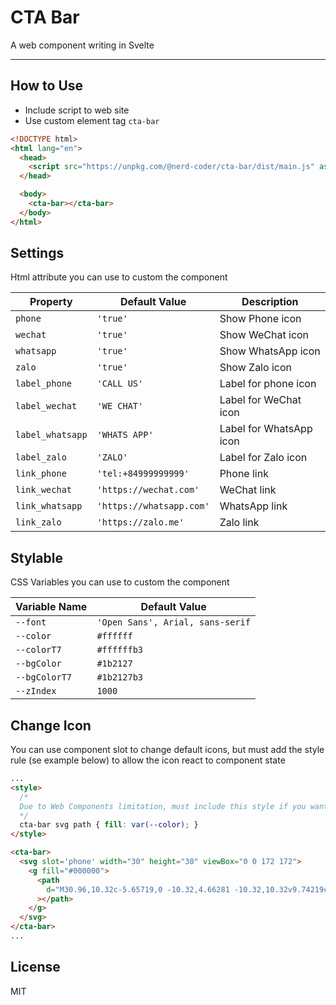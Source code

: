 # CTA Bar

A web component writing in Svelte

---

## How to Use

- Include script to web site
- Use custom element tag `cta-bar`

```html
<!DOCTYPE html>
<html lang="en">
  <head>
    <script src="https://unpkg.com/@nerd-coder/cta-bar/dist/main.js" async></script>
  </head>

  <body>
    <cta-bar></cta-bar>
  </body>
</html>
```

## Settings

Html attribute you can use to custom the component

| Property         | Default Value            | Description             |
| ---------------- | ------------------------ | ----------------------- |
| `phone`          | `'true'`                 | Show Phone icon         |
| `wechat`         | `'true'`                 | Show WeChat icon        |
| `whatsapp`       | `'true'`                 | Show WhatsApp icon      |
| `zalo`           | `'true'`                 | Show Zalo icon          |
| `label_phone`    | `'CALL US'`              | Label for phone icon    |
| `label_wechat`   | `'WE CHAT'`              | Label for WeChat icon   |
| `label_whatsapp` | `'WHATS APP'`            | Label for WhatsApp icon |
| `label_zalo`     | `'ZALO'`                 | Label for Zalo icon     |
| `link_phone`     | `'tel:+84999999999'`     | Phone link              |
| `link_wechat`    | `'https://wechat.com'`   | WeChat link             |
| `link_whatsapp`  | `'https://whatsapp.com'` | WhatsApp link           |
| `link_zalo`      | `'https://zalo.me'`      | Zalo link               |

## Stylable

CSS Variables you can use to custom the component

| Variable Name | Default Value                    |
|---------------|----------------------------------|
| `--font`      | `'Open Sans', Arial, sans-serif` |
| `--color`     | `#ffffff`                        |
| `--colorT7`   | `#ffffffb3`                      |
| `--bgColor`   | `#1b2127`                        |
| `--bgColorT7` | `#1b2127b3`                      |
| `--zIndex`    | `1000`                           |

## Change Icon

You can use component slot to change default icons, but must add the style rule (se example below) to allow the icon react to component state

```html
...
<style>
  /* 
  Due to Web Components limitation, must include this style if you want to use custom svg icon
  */
  cta-bar svg path { fill: var(--color); }
</style>

<cta-bar>
  <svg slot='phone' width="30" height="30" viewBox="0 0 172 172">
    <g fill="#000000">
      <path
        d="M30.96,10.32c-5.65719,0 -10.32,4.66281 -10.32,10.32v9.74219c-0.06719,0.37625 -0.06719,0.7525 0,1.11531v105.52469c-0.06719,0.37625 -0.06719,0.7525 0,1.11531v13.2225c0,5.65719 4.66281,10.32 10.32,10.32h68.8c5.65719,0 10.32,-4.66281 10.32,-10.32v-13.18219c0.06719,-0.37625 0.06719,-0.7525 0,-1.11531v-105.52469c0.06719,-0.37625 0.06719,-0.7525 0,-1.11531v-9.7825c0,-5.65719 -4.66281,-10.32 -10.32,-10.32zM30.96,17.2h68.8c1.90813,0 3.44,1.53188 3.44,3.44v6.88h-75.68v-6.88c0,-1.90812 1.53188,-3.44 3.44,-3.44zM27.52,34.4h75.68v99.76h-75.68zM139.79031,42.52969l-4.87781,4.87781c10.06469,9.1375 16.4475,22.23906 16.4475,36.8725c0,13.74656 -5.61687,26.20313 -14.64687,35.23313l4.82406,4.82406c10.29313,-10.26625 16.70281,-24.4025 16.70281,-40.05719c0,-16.52812 -7.14875,-31.36312 -18.44969,-41.75031zM125.19719,57.12281l-4.90469,4.90469c6.35594,5.34813 10.4275,13.31656 10.4275,22.2525c0,8.0625 -3.3325,15.31875 -8.62687,20.61313l4.86437,4.86437c6.54406,-6.53062 10.6425,-15.52031 10.6425,-25.4775c0,-10.83062 -4.82406,-20.5325 -12.40281,-27.15719zM27.52,141.04h75.68v10.32c0,1.90813 -1.53187,3.44 -3.44,3.44h-68.8c-1.90812,0 -3.44,-1.53187 -3.44,-3.44zM55.04,144.48c-1.23625,-0.01344 -2.39187,0.63156 -3.02344,1.70656c-0.61813,1.075 -0.61813,2.39187 0,3.46687c0.63156,1.075 1.78719,1.72 3.02344,1.70656h20.64c1.23625,0.01344 2.39188,-0.63156 3.02344,-1.70656c0.61813,-1.075 0.61813,-2.39187 0,-3.46687c-0.63156,-1.075 -1.78719,-1.72 -3.02344,-1.70656z"
      ></path>
    </g>
  </svg>
</cta-bar>
...
```

## License

MIT
